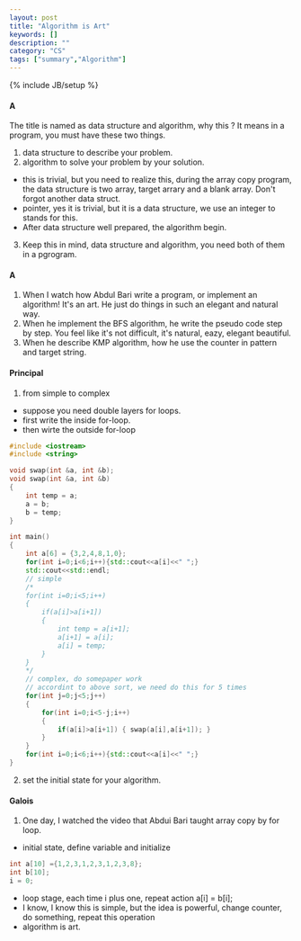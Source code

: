 ```yaml
---
layout: post
title: "Algorithm is Art"
keywords: []
description: ""
category: "CS"
tags: ["summary","Algorithm"]
---
```

{% include JB/setup %}


#### A
The title is named as data structure and algorithm, why this ? It means in a
program, you must have these two things.

1. data structure to describe your problem.
2. algorithm to solve your problem by your solution.
- this is trivial, but you need to realize this, during the array copy program,
  the data structure is two array, target arrary and a blank array. Don't forgot
  another data struct.
- pointer, yes it is trivial, but it is a data structure, we use an integer to
  stands for this.
- After data structure well prepared, the algorithm begin.
3. Keep this in mind, data structure and algorithm, you need both of them in a
   pgrogram.



#### A
1. When I watch how Abdul Bari write a program, or implement an algorithm! It's an
art.  He just do things in such an elegant and natural way.
2. When he implement the BFS algorithm, he write the pseudo code step by step.
   You feel like it's not difficult, it's natural, eazy, elegant beautiful.
3. When he describe KMP algorithm, how he use the counter in pattern and target
   string.


#### Principal
1. from simple to complex
- suppose you need double layers for loops.
- first write the inside for-loop.
- then wirte the outside for-loop

```cpp
#include <iostream>
#include <string>

void swap(int &a, int &b);
void swap(int &a, int &b)
{
	int temp = a;
	a = b;
	b = temp;
}

int main()
{
	int a[6] = {3,2,4,8,1,0};
	for(int i=0;i<6;i++){std::cout<<a[i]<<" ";}
	std::cout<<std::endl;
    // simple
	/*
	for(int i=0;i<5;i++)
	{
		if(a[i]>a[i+1])
		{
			int temp = a[i+1];
			a[i+1] = a[i];
			a[i] = temp;
		}
	}
	*/
	// complex, do somepaper work
	// accordint to above sort, we need do this for 5 times
	for(int j=0;j<5;j++)
	{
		for(int i=0;i<5-j;i++)
		{
			if(a[i]>a[i+1]) { swap(a[i],a[i+1]); }
		}
	}
	for(int i=0;i<6;i++){std::cout<<a[i]<<" ";}
}

```

2. set the initial state for your algorithm.



#### Galois
1. One day, I watched the video that Abdui Bari taught array copy by for loop.
- initial state, define variable and initialize
```cpp
int a[10] ={1,2,3,1,2,3,1,2,3,8};
int b[10]; 
i = 0;
```
- loop stage, each time i plus one, repeat action a[i] = b[i];
- I know, I know this is simple, but the idea is powerful, change counter, do
  something, repeat this operation
- algorithm is art.


